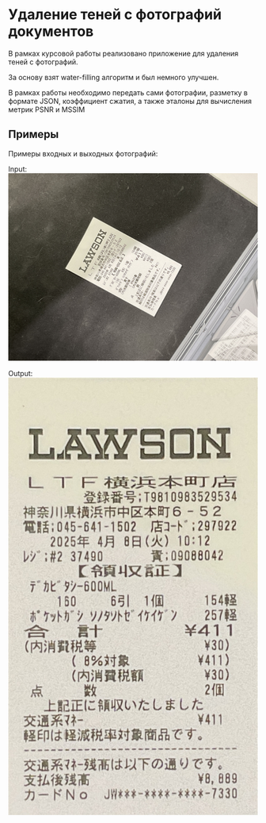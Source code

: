 # Удаление теней с фотографий документов

В рамках курсовой работы реализовано приложение для удаления теней с фотографий.

За основу взят water-filling алгоритм и был немного улучшен.  

В рамках работы необходимо передать сами фотографии, разметку в формате JSON, коэффициент сжатия, а также эталоны для вычисления метрик PSNR и MSSIM

## Примеры
Примеры входных и выходных фотографий:

Input:
![input](photos/11.JPG)


Output:
![output](output/k5/11_res.jpg)